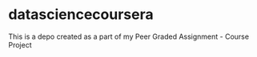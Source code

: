 # datasciencecoursera
This is a depo created as a part of my Peer Graded Assignment - Course Project
